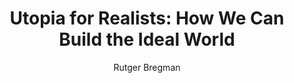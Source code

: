 ---
title: "Utopia for Realists: How We Can Build the Ideal World"
subtitle: ""
description: ""
layout: book
author: Rutger Bregman
started: 2017-04-11
read: 2017-04-11
status: read
rating: 3
color: 
cover: 
pages: 336
link: 
---